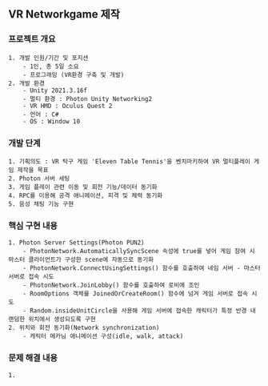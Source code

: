 
VR Networkgame 제작
----
### 프로젝트 개요
	1. 개발 인원/기간 및 포지션
		- 1인, 총 5일 소요
		- 프로그래밍 (VR환경 구축 및 개발)
	2. 개발 환경
		- Unity 2021.3.16f
		- 멀티 환경 : Photon Unity Networking2
		- VR HMD : Oculus Quest 2
		- 언어 : C#
		- OS : Window 10
			
### 개발 단계
	1. 기획의도 : VR 탁구 게임 'Eleven Table Tennis'을 벤치마키하여 VR 멀티플레이 게임 제작을 목표
	2. Photon 서버 세팅
	3. 게임 플레이 관련 이동 및 회전 기능/데이터 동기화
	4. RPC를 이용해 공격 애니메이션, 피격 및 체력 동기화
	5. 음성 채팅 기능 구현

### 핵심 구현 내용 
	1. Photon Server Settings(Photon PUN2)
		- PhotonNetwork.AutomaticallySyncScene 속성에 true를 넣어 게임 참여 시 마스터 클라이언트가 구성한 scene에 자동으로 동기화
		- PhotonNetwork.ConnectUsingSettings() 함수를 호출하여 네임 서버 - 마스터 서버로 접속 시도
		- PhotonNetwork.JoinLobby() 함수를 호출하여 로비에 조인
		- RoomOptions 객체를 JoinedOrCreateRoom() 함수에 넘겨 게임 서버로 접속 시도
		- Random.insideUnitCircle을 사용해 게임 서버에 접속한 캐릭터가 특정 반경 내 랜덤한 위치에서 생성되도록 구현
	2. 위치와 회전 동기화(Network synchronization)
		- 캐릭터 메카님 애니메이션 구성(idle, walk, attack)
### 문제 해결 내용
	1. 
